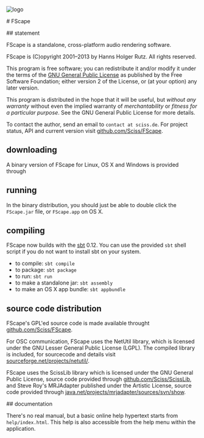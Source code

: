 ![logo](http://sciss.de/fscape/application.png)

# FScape

## statement

FScape is a standalone, cross-platform audio rendering software.

FScape is (C)opyright 2001&ndash;2013 by Hanns Holger Rutz. All rights reserved.

This program is free software; you can redistribute it and/or modify it under the terms of the [GNU General Public License](http://github.com/Sciss/FScape/blob/master/licenses/FScape-License.txt) as published by the Free Software Foundation; either version 2 of the License, or (at your option) any later version.

This program is distributed in the hope that it will be useful, but _without any warranty_ without even the implied warranty of _merchantability_ or _fitness for a particular purpose_. See the GNU General Public License for more details.

To contact the author, send an email to `contact at sciss.de`. For project status, API and current version visit [github.com/Sciss/FScape](http://github.com/Sciss/FScape).

## downloading

A binary version of FScape for Linux, OS X and Windows is provided through

## running

In the binary distribution, you should just be able to double click the `FScape.jar` file, or `FScape.app` on OS X.

## compiling

FScape now builds with the [sbt](http://www.scala-sbt.org/) 0.12. You can use the provided `sbt` shell script if you do not want to install sbt on your system.

 - to compile: `sbt compile`
 - to package: `sbt package`
 - to run: `sbt run`
 - to make a standalone jar: `sbt assembly`
 - to make an OS X app bundle: `sbt appbundle`

## source code distribution

FScape's GPL'ed source code is made available throught [github.com/Sciss/FScape](http://github.com/Sciss/FScape).

For OSC communication, FScape uses the NetUtil library, which is licensed under the GNU Lesser General Public License (LGPL). The compiled library is included, for sourcecode and details visit [sourceforge.net/projects/netutil/](http://sourceforge.net/projects/netutil/).

FScape uses the ScissLib library which is licensed under the GNU General Public License, source code provided through [github.com/Sciss/ScissLib](https://github.com/Sciss/ScissLib), and Steve Roy's MRJAdapter published under the Artistic License, source code provided through [java.net/projects/mrjadapter/sources/svn/show](https://java.net/projects/mrjadapter/sources/svn/show).

## documentation

There's no real manual, but a basic online help hypertext starts from `help/index.html`. This help is also accessible from the help menu within the application.
